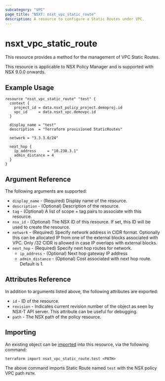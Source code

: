 ```yaml
---
subcategory: "VPC"
page_title: "NSXT: nsxt_vpc_static_route"
description: A resource to configure a Static Routes under VPC.
---
```


# nsxt_vpc_static_route

This resource provides a method for the management of VPC Static Routes.

This resource is applicable to NSX Policy Manager and is supported with NSX 9.0.0 onwards.

## Example Usage

```hcl
resource "nsxt_vpc_static_route" "test" {
  context {
    project_id = data.nsxt_policy_project.demoproj.id
    vpc_id     = data.nsxt_vpc.demovpc.id
  }

  display_name = "test"
  description  = "Terraform provisioned StaticRoutes"

  network = "3.3.3.0/24"

  next_hop {
    ip_address     = "10.230.3.1"
    admin_distance = 4
  }
}
```

## Argument Reference

The following arguments are supported:

* `display_name` - (Required) Display name of the resource.
* `description` - (Optional) Description of the resource.
* `tag` - (Optional) A list of scope + tag pairs to associate with this resource.
* `nsx_id` - (Optional) The NSX ID of this resource. If set, this ID will be used to create the resource.
* `network` - (Required) Specify network address in CIDR format. Optionally this can be allocated IP from one of the external blocks associated with VPC. Only /32 CIDR is allowed in case IP overlaps with external blocks.
* `next_hop` - (Required) Specify next hop routes for network.
    * `ip_address` - (Optional) Next hop gateway IP address
    * `admin_distance` - (Optional) Cost associated with next hop route. Default is 1.

## Attributes Reference

In addition to arguments listed above, the following attributes are exported:

* `id` - ID of the resource.
* `revision` - Indicates current revision number of the object as seen by NSX-T API server. This attribute can be useful for debugging.
* `path` - The NSX path of the policy resource.

## Importing

An existing object can be [imported][docs-import] into this resource, via the following command:

[docs-import]: https://developer.hashicorp.com/terraform/cli/import

```shell
terraform import nsxt_vpc_static_route.test <PATH>
```

The above command imports Static Route named `test` with the NSX policy VPC path `PATH`.
